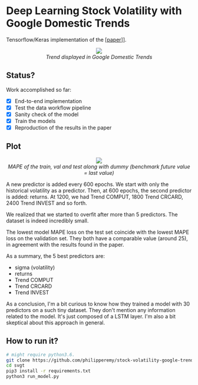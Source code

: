 # Deep Learning Stock Volatility with Google Domestic Trends
Tensorflow/Keras implementation of the [[paper](https://arxiv.org/abs/1512.04916)]].

<p align="center">
  <img src="http://farm4.static.flickr.com/3466/3887194264_ba0d53a005.jpg"><br/>
  <i>Trend displayed in Google Domestic Trends</i>
</p>

## Status?

Work accomplished so far:
- [x] End-to-end implementation
- [x] Test the data workflow pipeline
- [x] Sanity check of the model 
- [x] Train the models 
- [x] Reproduction of the results in the paper

## Plot

<p align="center">
  <img src="assets/overfit.png"><br/>
  <i>MAPE of the train, val and test along with dummy (benchmark future value = last value)</i>
</p>

A new predictor is added every 600 epochs. We start with only the historical volatility as a predictor.
Then, at 600 epochs, the second predictor is added: returns. At 1200, we had Trend COMPUT, 1800 Trend CRCARD, 2400 Trend INVEST and so forth.

We realized that we started to overfit after more than 5 predictors. The dataset is indeed incredibly small.

The lowest model MAPE loss on the test set coincide with the lowest MAPE loss on the validation set. They both have a comparable value (around 25), in agreement with the results found in the paper.

As a summary, the 5 best predictors are:
- sigma (volatility)
- returns
- Trend COMPUT
- Trend CRCARD
- Trend INVEST

As a conclusion, I'm a bit curious to know how they trained a model with 30 predictors on a such tiny dataset. They don't mention any information related to the model. It's just composed of a LSTM layer. I'm also a bit skeptical about this approach in general.

## How to run it?
```bash
# might require python3.6.
git clone https://github.com/philipperemy/stock-volatility-google-trends.git svgt
cd svgt
pip3 install -r requirements.txt
python3 run_model.py
```
